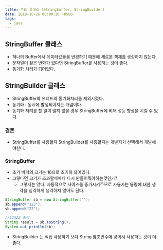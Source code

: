 ```yaml
---
title: 주요 클래스 (StringBuffer, StringBuilder)
date: 2018-10-26 00:00:20 +0900
tags:
  - java
---
```

## StringBuffer 클래스
- 하나의 Buffer에서 데이터값들을 변경하기 때문에 새로운 객체를 생성하지 않는다.
- 문자열이 잦은 변화가 있다면 StringBuffer를 사용하는 것이 좋다.
- 동기화 처리가 되어있다.

## StringBuilder 클래스
- StringBuffer의 쓰레드의 동기화처리를 제외시켰다.
- 동기화 : 동시에 발생되어지는 개념이다.
- 동기화 처리를 할 일이 많지 않을 경우 StringBuffer에 비해 성능 향상을 시킬 수 있다.

### 결론
- StringBuffer를 사용할지 StringBuilder를 사용할지는 개발자가 선택해서 개발해야한다.

### StringBuffer
- 초기 버퍼의 크기는 16으로 초기화 되어있다.
- 그렇다면 크기가 초과할때마다 다시 만들어줘야하는것인가?
  - 그렇지는 않다. 자동적으로 사이즈를 증가시켜주므로 사용자는 용량에 대한 생각을 심각하게 생각하지 않아도 된다.

```java
StringBuffer sb = new StringBuffer("");
sb.append("123");
sb.append("ZZ");

//123ZZ 출력
String result = sb.toString();
System.out.println(sb);

```

- StringBuilder 는 직접 사용하기 보다 String 참조변수에 넣어서 사용하는 것이 더 좋다.